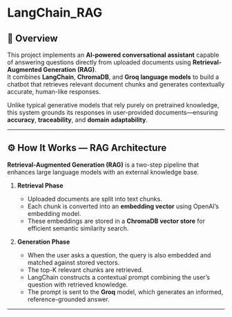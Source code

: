 # LangChain_RAG

## 🧠 Overview
This project implements an **AI-powered conversational assistant** capable of answering questions directly from uploaded documents using **Retrieval-Augmented Generation (RAG)**.  
It combines **LangChain**, **ChromaDB**, and **Groq language models** to build a chatbot that retrieves relevant document chunks and generates contextually accurate, human-like responses.

Unlike typical generative models that rely purely on pretrained knowledge, this system grounds its responses in user-provided documents—ensuring **accuracy**, **traceability**, and **domain adaptability**.  

---

## ⚙️ How It Works — RAG Architecture

**Retrieval-Augmented Generation (RAG)** is a two-step pipeline that enhances large language models with an external knowledge base.

1. **Retrieval Phase**  
   - Uploaded documents are split into text chunks.  
   - Each chunk is converted into an **embedding vector** using OpenAI’s embedding model.  
   - These embeddings are stored in a **ChromaDB vector store** for efficient semantic similarity search.

2. **Generation Phase**  
   - When the user asks a question, the query is also embedded and matched against stored vectors.  
   - The top-K relevant chunks are retrieved.  
   - LangChain constructs a contextual prompt combining the user’s question with retrieved knowledge.  
   - The prompt is sent to the **Groq** model, which generates an informed, reference-grounded answer.

---
